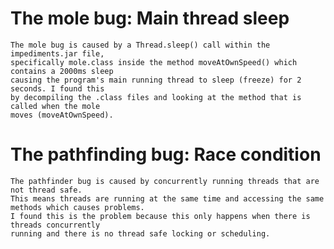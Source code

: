 # The mole bug: Main thread sleep
	The mole bug is caused by a Thread.sleep() call within the impediments.jar file,
	specifically mole.class inside the method moveAtOwnSpeed() which contains a 2000ms sleep
	causing the program's main running thread to sleep (freeze) for 2 seconds. I found this 
	by decompiling the .class files and looking at the method that is called when the mole 
	moves (moveAtOwnSpeed).
	
# The pathfinding bug: Race condition
	The pathfinder bug is caused by concurrently running threads that are not thread safe.
	This means threads are running at the same time and accessing the same methods which causes problems.
	I found this is the problem because this only happens when there is threads concurrently
	running and there is no thread safe locking or scheduling.